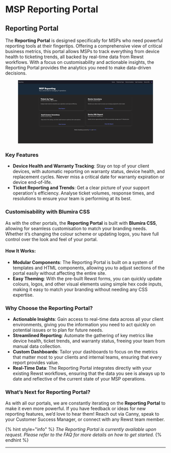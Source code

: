 # MSP Reporting Portal

## Reporting Portal

The **Reporting Portal** is designed specifically for MSPs who need powerful reporting tools at their fingertips. Offering a comprehensive view of critical business metrics, this portal allows MSPs to track everything from device health to ticketing trends, all backed by real-time data from Rewst workflows. With a focus on customisability and actionable insights, the Reporting Portal provides the analytics you need to make data-driven decisions.

<figure><img src="../../../.gitbook/assets/image (34).png" alt=""><figcaption></figcaption></figure>

### Key Features

* **Device Health and Warranty Tracking**: Stay on top of your client devices, with automatic reporting on warranty status, device health, and replacement cycles. Never miss a critical date for warranty expiration or device end-of-life.
* **Ticket Reporting and Trends**: Get a clear picture of your support operation's efficiency. Analyse ticket volumes, response times, and resolutions to ensure your team is performing at its best.

### Customisability with Blumira CSS

As with the other portals, the **Reporting Portal** is built with **Blumira CSS**, allowing for seamless customisation to match your branding needs. Whether it’s changing the colour scheme or updating logos, you have full control over the look and feel of your portal.

#### How It Works:

* **Modular Components**: The Reporting Portal is built on a system of templates and HTML components, allowing you to adjust sections of the portal easily without affecting the entire site.
* **Easy Theming**: With the pre-built Rewst forms, you can quickly update colours, logos, and other visual elements using simple hex code inputs, making it easy to match your branding without needing any CSS expertise.

### Why Choose the Reporting Portal?

* **Actionable Insights**: Gain access to real-time data across all your client environments, giving you the information you need to act quickly on potential issues or to plan for future needs.
* **Streamlined Reporting**: Automate the gathering of key metrics like device health, ticket trends, and warranty status, freeing your team from manual data collection.
* **Custom Dashboards**: Tailor your dashboards to focus on the metrics that matter most to your clients and internal teams, ensuring that every report provides value.
* **Real-Time Data**: The Reporting Portal integrates directly with your existing Rewst workflows, ensuring that the data you see is always up to date and reflective of the current state of your MSP operations.

### What’s Next for Reporting Portal?

As with all our portals, we are constantly iterating on the **Reporting Portal** to make it even more powerful. If you have feedback or ideas for new reporting features, we’d love to hear them! Reach out via Canny, speak to your Customer Success Manager, or connect with any Rewst team member.



{% hint style="info" %}
_The Reporting Portal is currently available upon request. Please refer to the FAQ for more details on how to get started._
{% endhint %}



***
